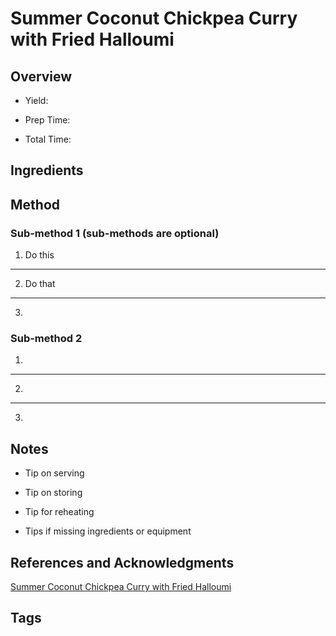 # Summer Coconut Chickpea Curry with Fried Halloumi

## Overview

- Yield:

- Prep Time:

- Total Time:

## Ingredients



## Method

### Sub-method 1 (sub-methods are optional)

1. Do this
---
2. Do that
---
3.

### Sub-method 2

1.
---
2.
---
3.

## Notes

- Tip on serving

- Tip on storing

- Tip for reheating

- Tips if missing ingredients or equipment

## References and Acknowledgments

[Summer Coconut Chickpea Curry with Fried Halloumi](https://www.halfbakedharvest.com/summer-coconut-chickpea-curry/#bo-recipe)

## Tags


